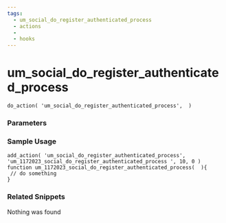 ```yaml
---
tags: 
  - um_social_do_register_authenticated_process
  - actions
  - 
  - hooks
---
```

# um\_social\_do\_register\_authenticated\_process

``` php:no-line-numbers
do_action( 'um_social_do_register_authenticated_process',  )
```
<div class='hook-sep'></div>

### Parameters

<div class='hook-sep'></div>



### Sample Usage

``` php:no-line-numbers
add_action( 'um_social_do_register_authenticated_process', 'um_1172023_social_do_register_authenticated_process ', 10, 0 )
function um_1172023_social_do_register_authenticated_process(  ){
 // do something
}
```
<div class='hook-sep'></div>



### Related Snippets

Nothing was found

